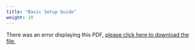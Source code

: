 ```yaml
---
title: "Basic Setup Guide"
weight: 10
---
```


<object data="https://www.truenas.com/docs/files/RSeriesBSG1.2.pdf" type="application/pdf" width="95%" height="1000">
  There was an error displaying this PDF, <a href="https://www.truenas.com/docs/files/RSeriesBSG1.1.pdf">please click here to download the file.</a>
</object>
